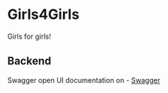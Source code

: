 # Girls4Girls

Girls for girls!

## Backend

Swagger open UI documentation on - [Swagger](http://localhost:8080/swagger-ui/index.html)

